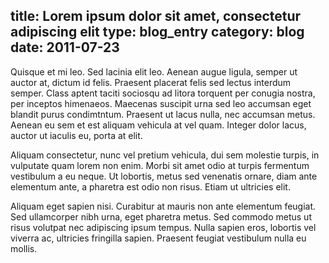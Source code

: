 title: Lorem ipsum dolor sit amet, consectetur adipiscing elit
type: blog_entry
category: blog
date: 2011-07-23
---
Quisque et mi leo. Sed lacinia elit leo. Aenean augue ligula, semper ut auctor 
at, dictum id felis. Praesent placerat felis sed lectus interdum semper. Class 
aptent taciti sociosqu ad litora torquent per conugia nostra, per inceptos 
himenaeos. Maecenas suscipit urna sed leo accumsan eget blandit purus 
condimtntum. Praesent ut lacus nulla, nec accumsan metus. Aenean eu sem et est 
aliquam vehicula at vel quam. Integer dolor lacus, auctor ut iaculis eu, porta 
at elit. 

Aliquam consectetur, nunc vel pretium vehicula, dui sem molestie 
turpis, in vulputate quam lorem non enim. Morbi sit amet odio at turpis 
fermentum vestibulum a eu neque. Ut lobortis, metus sed venenatis ornare, diam 
ante elementum ante, a pharetra est odio non risus. Etiam ut ultricies elit. 

Aliquam eget sapien nisi. Curabitur at mauris non ante elementum feugiat. Sed 
ullamcorper nibh urna, eget pharetra metus. Sed commodo metus ut risus volutpat
nec adipiscing ipsum tempus. Nulla sapien eros, lobortis vel viverra ac, 
ultricies fringilla sapien. Praesent feugiat vestibulum nulla eu mollis. 
